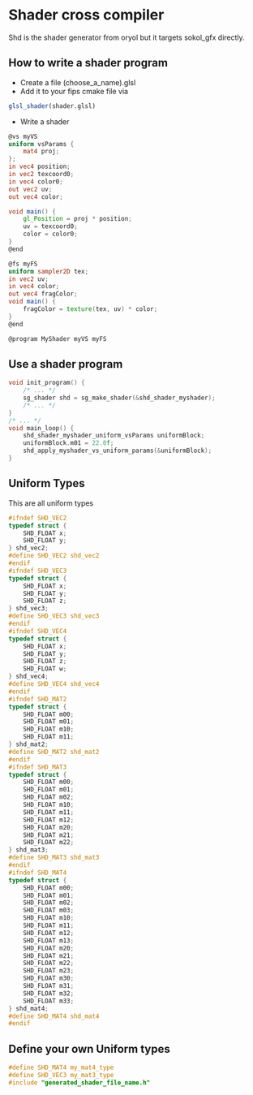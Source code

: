 # Shader cross compiler

Shd is the shader generator from oryol but it targets sokol_gfx directly.

## How to write a shader program
- Create a file (choose_a_name).glsl
- Add it to your fips cmake file via 
```CMAKE
glsl_shader(shader.glsl)
````
- Write a shader
```GLSL
@vs myVS
uniform vsParams {
    mat4 proj;
};
in vec4 position;
in vec2 texcoord0;
in vec4 color0;
out vec2 uv;
out vec4 color;

void main() {
    gl_Position = proj * position;
    uv = texcoord0;
    color = color0;
}
@end

@fs myFS
uniform sampler2D tex;
in vec2 uv;
in vec4 color;
out vec4 fragColor;
void main() {
    fragColor = texture(tex, uv) * color;
}
@end

@program MyShader myVS myFS
```
## Use a shader program
```C
void init_program() {
    /* ... */
    sg_shader shd = sg_make_shader(&shd_shader_myshader);
    /* ... */
}
/* ... */
void main_loop() {
    shd_shader_myshader_uniform_vsParams uniformBlock;
    uniformBlock.m01 = 22.0f;
    shd_apply_myshader_vs_uniform_params(&uniformBlock);
}
```
## Uniform Types
This are all uniform types
```C
#ifndef SHD_VEC2
typedef struct {
    SHD_FLOAT x;
    SHD_FLOAT y;
} shd_vec2;
#define SHD_VEC2 shd_vec2
#endif
#ifndef SHD_VEC3
typedef struct {
    SHD_FLOAT x;
    SHD_FLOAT y;
    SHD_FLOAT z;
} shd_vec3;
#define SHD_VEC3 shd_vec3
#endif
#ifndef SHD_VEC4
typedef struct {
    SHD_FLOAT x;
    SHD_FLOAT y;
    SHD_FLOAT z;
    SHD_FLOAT w;
} shd_vec4;
#define SHD_VEC4 shd_vec4
#endif
#ifndef SHD_MAT2
typedef struct {
    SHD_FLOAT m00;
    SHD_FLOAT m01;
    SHD_FLOAT m10;
    SHD_FLOAT m11;
} shd_mat2;
#define SHD_MAT2 shd_mat2
#endif
#ifndef SHD_MAT3
typedef struct {
    SHD_FLOAT m00;
    SHD_FLOAT m01;
    SHD_FLOAT m02;
    SHD_FLOAT m10;
    SHD_FLOAT m11;
    SHD_FLOAT m12;
    SHD_FLOAT m20;
    SHD_FLOAT m21;
    SHD_FLOAT m22;
} shd_mat3;
#define SHD_MAT3 shd_mat3
#endif
#ifndef SHD_MAT4
typedef struct {
    SHD_FLOAT m00;
    SHD_FLOAT m01;
    SHD_FLOAT m02;
    SHD_FLOAT m03;
    SHD_FLOAT m10;
    SHD_FLOAT m11;
    SHD_FLOAT m12;
    SHD_FLOAT m13;
    SHD_FLOAT m20;
    SHD_FLOAT m21;
    SHD_FLOAT m22;
    SHD_FLOAT m23;
    SHD_FLOAT m30;
    SHD_FLOAT m31;
    SHD_FLOAT m32;
    SHD_FLOAT m33;
} shd_mat4;
#define SHD_MAT4 shd_mat4
#endif
```

## Define your own Uniform types
```C
#define SHD_MAT4 my_mat4_type
#define SHD_VEC3 my_mat3_type
#include "generated_shader_file_name.h"
```